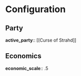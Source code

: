 # Configuration
## Party
**active_party**:: [[Curse of Strahd]]

## Economics
**economic_scale**:: .5
